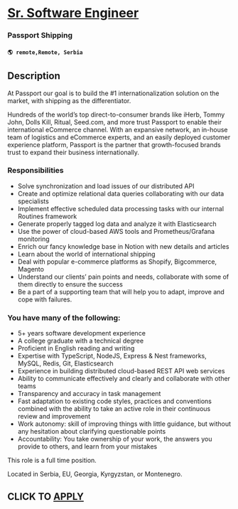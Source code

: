 # [Sr. Software Engineer](https://www.remotewlb.com/apply/sr-software-engineer-122548)  
### Passport Shipping  
#### `🌎 remote,Remote, Serbia`  

## Description

At Passport our goal is to build the #1 internationalization solution on the market, with shipping as the differentiator.

  

Hundreds of the world’s top direct-to-consumer brands like iHerb, Tommy John, Dolls Kill, Ritual, Seed.com, and more trust Passport to enable their international eCommerce channel. With an expansive network, an in-house team of logistics and eCommerce experts, and an easily deployed customer experience platform, Passport is the partner that growth-focused brands trust to expand their business internationally.

  

  

  

  

  

### Responsibilities

* Solve synchronization and load issues of our distributed API
* Create and optimize relational data queries collaborating with our data specialists
* Implement effective scheduled data processing tasks with our internal Routines framework
* Generate properly tagged log data and analyze it with Elasticsearch
* Use the power of cloud-based AWS tools and Prometheus/Grafana monitoring 
* Enrich our fancy knowledge base in Notion with new details and articles
* Learn about the world of international shipping
* Deal with popular e-commerce platforms as Shopify, Bigcommerce, Magento
* Understand our clients’ pain points and needs, collaborate with some of them directly to ensure the success
* Be a part of a supporting team that will help you to adapt, improve and cope with failures.

  

### You have many of the following:

* 5+ years software development experience
* A college graduate with a technical degree
* Proficient in English reading and writing
* Expertise with TypeScript, NodeJS, Express & Nest frameworks, MySQL, Redis, Git, Elasticsearch
* Experience in building distributed cloud-based REST API web services
* Ability to communicate effectively and clearly and collaborate with other teams
* Transparency and accuracy in task management
* Fast adaptation to existing code styles, practices and conventions combined with the ability to take an active role in their continuous review and improvement
* Work autonomy: skill of improving things with little guidance, but without any hesitation about clarifying questionable points
* Accountability: You take ownership of your work, the answers you provide to others, and learn from your mistakes

  

This role is a full time position.

Located in Serbia, EU, Georgia, Kyrgyzstan, or Montenegro.

  
## CLICK TO [APPLY](https://www.remotewlb.com/apply/sr-software-engineer-122548)

